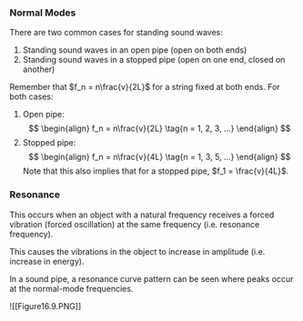 ### Normal Modes
There are two common cases for standing sound waves:
1. Standing sound waves in an open pipe (open on both ends)
2. Standing sound waves in a stopped pipe (open on one end, closed on another)

Remember that $f_n = n\frac{v}{2L}$ for a string fixed at both ends. For both cases:
1. Open pipe:
$$
	\begin{align}
	f_n = n\frac{v}{2L} \tag{n = 1, 2, 3, ...}
	\end{align}
$$
2. Stopped pipe:
$$
	\begin{align}
	f_n = n\frac{v}{4L} \tag{n = 1, 3, 5, ...}
	\end{align}
$$
Note that this also implies that for a stopped pipe, $f_1 = \frac{v}{4L}$.
### Resonance
This occurs when an object with a natural frequency receives a forced vibration (forced oscillation) at the same frequency (i.e. resonance frequency).

This causes the vibrations in the object to increase in amplitude (i.e. increase in energy).

In a sound pipe, a resonance curve pattern can be seen where peaks occur at the normal-mode frequencies.

![[Figure16.9.PNG]]

